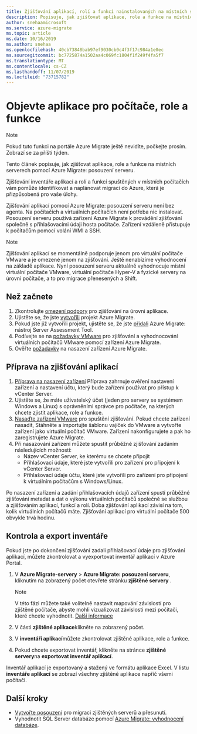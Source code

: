 ```yaml
---
title: Zjišťování aplikací, rolí a funkcí nainstalovaných na místních serverech pomocí posouzení Azure Migrate serveru
description: Popisuje, jak zjišťovat aplikace, role a funkce na místních serverech pomocí vyhodnocení Azure Migrate serveru.
author: snehaamicrosoft
ms.service: azure-migrate
ms.topic: article
ms.date: 10/16/2019
ms.author: snehaa
ms.openlocfilehash: 40cb73848bab97ef9030cb0c4f3f17c984a1e0ec
ms.sourcegitcommit: bc7725874a1502aa4c069fc1804f1f249f4fa5f7
ms.translationtype: MT
ms.contentlocale: cs-CZ
ms.lasthandoff: 11/07/2019
ms.locfileid: "73715782"
---
```

# <a name="discover-machine-apps-roles-and-features"></a>Objevte aplikace pro počítače, role a funkce 

> [!NOTE]
> Pokud tuto funkci na portále Azure Migrate ještě nevidíte, počkejte prosím. Zobrazí se za příští týden.

Tento článek popisuje, jak zjišťovat aplikace, role a funkce na místních serverech pomocí Azure Migrate: posouzení serveru.

Zjišťování inventáře aplikací a rolí a funkcí spuštěných v místních počítačích vám pomůže identifikovat a naplánovat migraci do Azure, která je přizpůsobená pro vaše úlohy. 

Zjišťování aplikací pomocí Azure Migrate: posouzení serveru není bez agenta. Na počítačích a virtuálních počítačích není potřeba nic instalovat. Posouzení serveru používá zařízení Azure Migrate k provádění zjišťování společně s přihlašovacími údaji hosta počítače. Zařízení vzdáleně přistupuje k počítačům pomocí volání WMI a SSH. 

> [!NOTE]
> Zjišťování aplikací se momentálně podporuje jenom pro virtuální počítače VMware a je omezené jenom na zjišťování. Ještě nenabízíme vyhodnocení na základě aplikace.  Nyní posouzení serveru aktuálně vyhodnocuje místní virtuální počítače VMware, virtuální počítače Hyper-V a fyzické servery na úrovni počítače, a to pro migrace přenesených a Shift.


## <a name="before-you-start"></a>Než začnete

1. Zkontrolujte [omezení podpory](migrate-support-matrix-vmware.md#application-discovery) pro zjišťování na úrovni aplikace.
2. Ujistěte se, že jste [vytvořili](how-to-add-tool-first-time.md) projekt Azure Migrate.
3. Pokud jste již vytvořili projekt, ujistěte se, že jste [přidali](how-to-assess.md) Azure Migrate: nástroj Server Assessment Tool.
4. Podívejte se na [požadavky VMware](migrate-support-matrix-vmware.md#assessment-vcenter-server-requirements) pro zjišťování a vyhodnocování virtuálních počítačů VMware pomocí zařízení Azure Migrate.
4. Ověřte [požadavky](migrate-support-matrix-vmware.md#assessment-appliance-requirements) na nasazení zařízení Azure Migrate.

## <a name="prepare-for-app-discovery"></a>Příprava na zjišťování aplikací

1. [Příprava na nasazení zařízení](https://docs.microsoft.com/azure/migrate/tutorial-prepare-vmware) Příprava zahrnuje ověření nastavení zařízení a nastavení účtu, který bude zařízení používat pro přístup k vCenter Server.
2. Ujistěte se, že máte uživatelský účet (jeden pro servery se systémem Windows a Linux) s oprávněními správce pro počítače, na kterých chcete zjistit aplikace, role a funkce.
3. [Nasaďte zařízení VMware](how-to-set-up-appliance-vmware.md) pro spuštění zjišťování. Pokud chcete zařízení nasadit, Stáhněte a importujte šablonu vajíček do VMware a vytvořte zařízení jako virtuální počítač VMware. Zařízení nakonfigurujete a pak ho zaregistrujete Azure Migrate.
2. Při nasazování zařízení můžete spustit průběžné zjišťování zadáním následujících možností:
    - Název vCenter Server, ke kterému se chcete připojit
    - Přihlašovací údaje, které jste vytvořili pro zařízení pro připojení k vCenter Server.
    - Přihlašovací údaje účtu, které jste vytvořili pro zařízení pro připojení k virtuálním počítačům s Windows/Linux.

Po nasazení zařízení a zadání přihlašovacích údajů zařízení spustí průběžné zjišťování metadat a dat o výkonu virtuálních počítačů společně se službou a zjišťováním aplikací, funkcí a rolí.  Doba zjišťování aplikací závisí na tom, kolik virtuálních počítačů máte. Zjišťování aplikací pro virtuální počítače 500 obvykle trvá hodinu.

## <a name="review-and-export-the-inventory"></a>Kontrola a export inventáře

Pokud jste po dokončení zjišťování zadali přihlašovací údaje pro zjišťování aplikací, můžete zkontrolovat a vyexportovat inventář aplikací v Azure Portal. 

1. V **Azure Migrate-servery** > **Azure Migrate: posouzení serveru**, kliknutím na zobrazený počet otevřete stránku **zjištěné servery** .

    > [!NOTE]
    > V této fázi můžete také volitelně nastavit mapování závislostí pro zjištěné počítače, abyste mohli vizualizovat závislosti mezi počítači, které chcete vyhodnotit. [Další informace](how-to-create-group-machine-dependencies.md)

2. V části **zjištěné aplikace**klikněte na zobrazený počet.
3. V **inventáři aplikací**můžete zkontrolovat zjištěné aplikace, role a funkce.
4. Pokud chcete exportovat inventář, klikněte na stránce **zjištěné servery**na **exportovat inventář aplikací**.

Inventář aplikací je exportovaný a stažený ve formátu aplikace Excel. V listu **inventáře aplikací** se zobrazí všechny zjištěné aplikace napříč všemi počítači.

## <a name="next-steps"></a>Další kroky

- [Vytvořte posouzení](how-to-create-assessment.md) pro migraci zjištěných serverů a přesunutí.
- Vyhodnotit SQL Server databáze pomocí [Azure Migrate: vyhodnocení databáze](https://docs.microsoft.com/sql/dma/dma-assess-sql-data-estate-to-sqldb?view=sql-server-2017).
